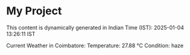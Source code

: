 # My Project

This content is dynamically generated in Indian Time (IST): 2025-01-04 13:26:11 IST


Current Weather in Coimbatore:
Temperature: 27.88 °C
Condition: haze
